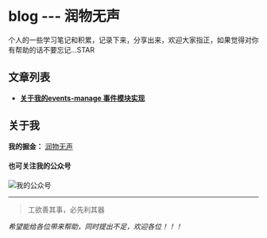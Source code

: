 # blog --- 润物无声
个人的一些学习笔记和积累，记录下来，分享出来，欢迎大家指正，如果觉得对你有帮助的话不要忘记...STAR


## 文章列表

* **[关于我的events-manage 事件模块实现](https://github.com/liuchengying/blog/blob/master/blog/01/events-mange.md)**


## 关于我

**我的掘金：** [润物无声](https://juejin.im/user/5965d5d251882568d80d00a6)

#### 也可关注我的公众号

![我的公众号](http://119.27.182.76/wechat/wechat.jpg)

-------
> 工欲善其事，必先利其器

*希望能给各位带来帮助，同时提出不足，欢迎各位！！！*
